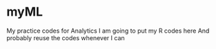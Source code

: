 # myML
My practice codes for Analytics
I am going to put my R codes here
And probably reuse the codes whenever I can
